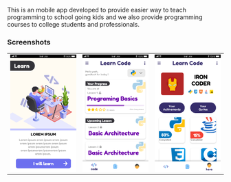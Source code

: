 This is an mobile app developed to provide easier way to teach programming to school going kids and we also provide programming courses to college students and professionals.

### Screenshots

<table>
  <tr>
    <td valign="top"><img src="ss/1.png"></td>
    <td valign="top"><img src="ss/2.png"></td>
    <td valign="top"><img src="ss/3.png"></td>
  </tr>
 </table>
